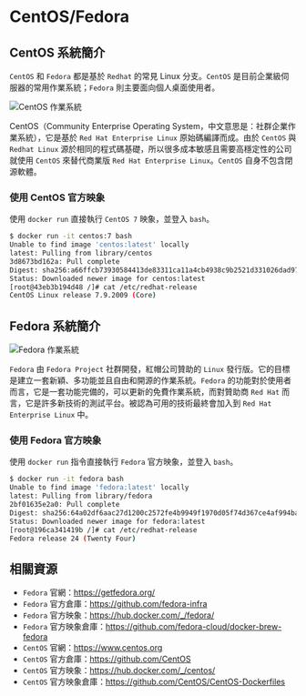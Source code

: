 # CentOS/Fedora

## CentOS 系統簡介

`CentOS` 和 `Fedora` 都是基於 `Redhat` 的常見 Linux 分支。`CentOS` 是目前企業級伺服器的常用作業系統；`Fedora` 則主要面向個人桌面使用者。

![CentOS 作業系統](./_images/centos-logo.png)

CentOS（Community Enterprise Operating System，中文意思是：社群企業作業系統），它是基於 `Red Hat Enterprise Linux` 原始碼編譯而成。由於 `CentOS` 與 `Redhat Linux` 源於相同的程式碼基礎，所以很多成本敏感且需要高穩定性的公司就使用 `CentOS` 來替代商業版 `Red Hat Enterprise Linux`。`CentOS` 自身不包含閉源軟體。

### 使用 CentOS 官方映象

使用 `docker run` 直接執行 `CentOS 7` 映象，並登入 `bash`。

```bash
$ docker run -it centos:7 bash
Unable to find image 'centos:latest' locally
latest: Pulling from library/centos
3d8673bd162a: Pull complete
Digest: sha256:a66ffcb73930584413de83311ca11a4cb4938c9b2521d331026dad970c19adf4
Status: Downloaded newer image for centos:latest
[root@43eb3b194d48 /]# cat /etc/redhat-release
CentOS Linux release 7.9.2009 (Core)
```

## Fedora 系統簡介

![Fedora 作業系統](./_images/fedora-logo.png)

`Fedora` 由 `Fedora Project` 社群開發，紅帽公司贊助的 `Linux` 發行版。它的目標是建立一套新穎、多功能並且自由和開源的作業系統。`Fedora` 的功能對於使用者而言，它是一套功能完備的，可以更新的免費作業系統，而對贊助商 `Red Hat` 而言，它是許多新技術的測試平台。被認為可用的技術最終會加入到 `Red Hat Enterprise Linux` 中。

### 使用 Fedora 官方映象

使用 `docker run` 指令直接執行 `Fedora` 官方映象，並登入 `bash`。

```bash
$ docker run -it fedora bash
Unable to find image 'fedora:latest' locally
latest: Pulling from library/fedora
2bf01635e2a0: Pull complete
Digest: sha256:64a02df6aac27d1200c2572fe4b9949f1970d05f74d367ce4af994ba5dc3669e
Status: Downloaded newer image for fedora:latest
[root@196ca341419b /]# cat /etc/redhat-release
Fedora release 24 (Twenty Four)
```

## 相關資源

* `Fedora` 官網：https://getfedora.org/
* `Fedora` 官方倉庫：https://github.com/fedora-infra
* `Fedora` 官方映象：https://hub.docker.com/_/fedora/
* `Fedora` 官方映象倉庫：https://github.com/fedora-cloud/docker-brew-fedora
* `CentOS` 官網：https://www.centos.org
* `CentOS` 官方倉庫：https://github.com/CentOS
* `CentOS` 官方映象：https://hub.docker.com/_/centos/
* `CentOS` 官方映象倉庫：https://github.com/CentOS/CentOS-Dockerfiles
